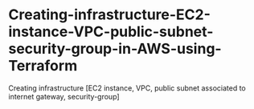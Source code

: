 # Creating-infrastructure-EC2-instance-VPC-public-subnet-security-group-in-AWS-using-Terraform
Creating infrastructure [EC2 instance, VPC, public subnet associated to internet gateway, security-group] 
